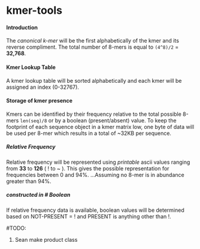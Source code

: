 # kmer-tools

#### Introduction
The *canonical k-mer* will be the first alphabetically of the kmer and its reverse compliment.
The total number of 8-mers is equal to `(4^8)/2` = **32,768**.

#### Kmer Lookup Table
A kmer lookup table will be sorted alphabetically and each kmer will be assigned an index (0-32767). 

#### Storage of kmer presence
Kmers can be identified by their frequency relative to the total possible 8-mers `len(seq)/8` or by a boolean (present/absent) value.  To keep the footprint of each sequence object in a kmer matrix low, one byte of data will be used per 8-mer which results in a total of ~32KB per sequence.

##### Relative Frequency
Relative frequency will be represented using *printable* ascii values ranging from **33** to **126** ( ! to ~ ).
This gives the possible representation for frequencies between 0 and 94%. ...Assuming no 8-mer is in abundance greater than 94%.
##### constructed in # Boolean
If relative frequency data is available, boolean values will be determined based on NOT-PRESENT = ! and PRESENT is anything other than !.



#TODO: 
1. Sean make product class
